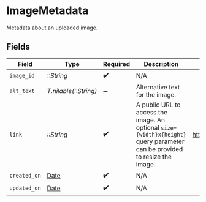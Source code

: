 # ImageMetadata

Metadata about an uploaded image.


## Fields

| Field                                                                                                                       | Type                                                                                                                        | Required                                                                                                                    | Description                                                                                                                 | Example                                                                                                                     |
| --------------------------------------------------------------------------------------------------------------------------- | --------------------------------------------------------------------------------------------------------------------------- | --------------------------------------------------------------------------------------------------------------------------- | --------------------------------------------------------------------------------------------------------------------------- | --------------------------------------------------------------------------------------------------------------------------- |
| `image_id`                                                                                                                  | *::String*                                                                                                                  | :heavy_check_mark:                                                                                                          | N/A                                                                                                                         |                                                                                                                             |
| `alt_text`                                                                                                                  | *T.nilable(::String)*                                                                                                       | :heavy_minus_sign:                                                                                                          | Alternative text for the image.                                                                                             |                                                                                                                             |
| `link`                                                                                                                      | *::String*                                                                                                                  | :heavy_check_mark:                                                                                                          | A public URL to access the image. An optional `size={width}x{height}` <br/>query parameter can be provided to resize the image. | https://api.moov.io/images/qJRAaAwwF5hmfeAFdHjIb                                                                            |
| `created_on`                                                                                                                | [Date](https://ruby-doc.org/stdlib-2.6.1/libdoc/date/rdoc/Date.html)                                                        | :heavy_check_mark:                                                                                                          | N/A                                                                                                                         |                                                                                                                             |
| `updated_on`                                                                                                                | [Date](https://ruby-doc.org/stdlib-2.6.1/libdoc/date/rdoc/Date.html)                                                        | :heavy_check_mark:                                                                                                          | N/A                                                                                                                         |                                                                                                                             |